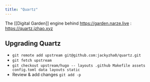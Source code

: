```yaml
---
title: "Quartz"
---
```


The [[Digital Garden]] engine behind https://garden.narze.live : https://quartz.jzhao.xyz

## Upgrading Quartz
- `git remote add upstream git@github.com:jackyzha0/quartz.git`
- `git fetch upstream`
- `git checkout upstream/hugo -- layouts .github Makefile assets config.toml data layouts static`
- Review & add changes `git add -p`

